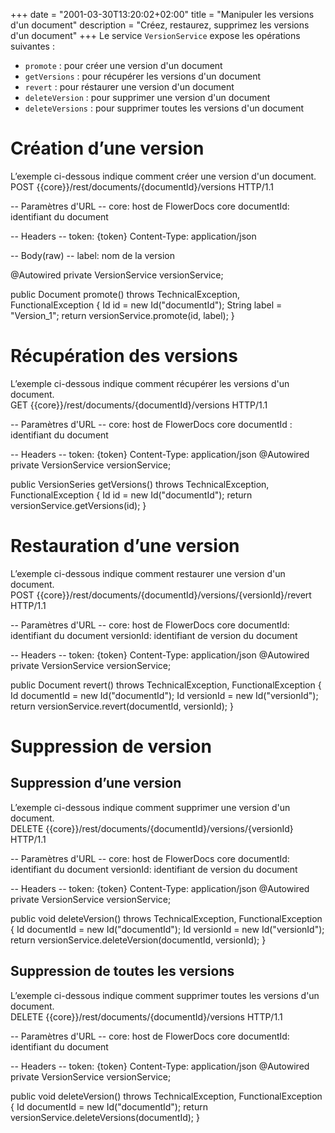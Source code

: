 +++
date = "2001-03-30T13:20:02+02:00"
title = "Manipuler les versions d'un document"
description = "Créez, restaurez, supprimez les versions d'un document"
+++
Le service `VersionService` expose les opérations suivantes :

* `promote` : pour créer une version d'un document
* `getVersions` : pour récupérer les versions d'un document
* `revert` : pour réstaurer une version d'un document
* `deleteVersion` : pour supprimer une version d'un document
* `deleteVersions` : pour supprimer toutes les versions d'un document

# Création d’une version

L’exemple ci-dessous indique comment créer une version d'un document.
<br/>
POST {{core}}/rest/documents/{documentId}/versions HTTP/1.1

-- Paramètres d'URL --
core: host de FlowerDocs core
documentId: identifiant du document

-- Headers --
token: {token}
Content-Type: application/json

-- Body(raw) --
label: nom de la version

@Autowired
private VersionService<Document> versionService;

public Document promote() throws TechnicalException, FunctionalException
{
	Id id = new Id("documentId");
	String label = "Version_1";
	return versionService.promote(id,  label);
}

# Récupération des versions

L’exemple ci-dessous indique comment récupérer les versions d'un document.
<br/>
GET {{core}}/rest/documents/{documentId}/versions HTTP/1.1

-- Paramètres d'URL --
core: host de FlowerDocs core
documentId : identifiant du document

-- Headers --
token: {token}
Content-Type: application/json
@Autowired
private VersionService<Document> versionService;

public VersionSeries getVersions() throws TechnicalException, FunctionalException
{
	Id id = new Id("documentId");
	return versionService.getVersions(id);
}

# Restauration d’une version

L’exemple ci-dessous indique comment restaurer une version d'un document.
<br/>
POST {{core}}/rest/documents/{documentId}/versions/{versionId}/revert HTTP/1.1

-- Paramètres d'URL --
core: host de FlowerDocs core
documentId: identifiant du document
versionId: identifiant de version du document

-- Headers --
token: {token}
Content-Type: application/json
@Autowired
private VersionService<Document> versionService;

public Document revert() throws TechnicalException, FunctionalException
{
	Id documentId = new Id("documentId");
	Id versionId = new Id("versionId");
	return versionService.revert(documentId, versionId);
}

# Suppression de version

## Suppression d’une version

L’exemple ci-dessous indique comment supprimer une version d'un document.
<br/>
DELETE {{core}}/rest/documents/{documentId}/versions/{versionId} HTTP/1.1

-- Paramètres d'URL --
core: host de FlowerDocs core
documentId: identifiant du document
versionId: identifiant de version du document

-- Headers --
token: {token}
Content-Type: application/json
@Autowired
private VersionService<Document> versionService;

public void deleteVersion() throws TechnicalException, FunctionalException
{
	Id documentId = new Id("documentId");
	Id versionId = new Id("versionId");
	return versionService.deleteVersion(documentId, versionId);
}

## Suppression de toutes les versions

L’exemple ci-dessous indique comment supprimer toutes les versions d'un document.
<br/>
DELETE {{core}}/rest/documents/{documentId}/versions HTTP/1.1

-- Paramètres d'URL --
core: host de FlowerDocs core
documentId: identifiant du document

-- Headers --
token: {token}
Content-Type: application/json
@Autowired
private VersionService<Document> versionService;

public void deleteVersion() throws TechnicalException, FunctionalException
{
	Id documentId = new Id("documentId");
	return versionService.deleteVersions(documentId);
}
